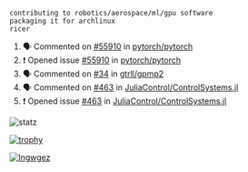 ```
contributing to robotics/aerospace/ml/gpu software
packaging it for archlinux
ricer
```

<!--START_SECTION:activity-->
1. 🗣 Commented on [#55910](https://github.com/pytorch/pytorch/issues/55910) in [pytorch/pytorch](https://github.com/pytorch/pytorch)
2. ❗️ Opened issue [#55910](https://github.com/pytorch/pytorch/issues/55910) in [pytorch/pytorch](https://github.com/pytorch/pytorch)
3. 🗣 Commented on [#34](https://github.com/gtrll/gpmp2/issues/34) in [gtrll/gpmp2](https://github.com/gtrll/gpmp2)
4. 🗣 Commented on [#463](https://github.com/JuliaControl/ControlSystems.jl/issues/463) in [JuliaControl/ControlSystems.jl](https://github.com/JuliaControl/ControlSystems.jl)
5. ❗️ Opened issue [#463](https://github.com/JuliaControl/ControlSystems.jl/issues/463) in [JuliaControl/ControlSystems.jl](https://github.com/JuliaControl/ControlSystems.jl)
<!--END_SECTION:activity-->


![statz](https://github-readme-stats.vercel.app/api?username=acxz&include_all_commits=true&show_icons=true)

[![trophy](https://github-profile-trophy.vercel.app/?username=acxz)](https://github.com/ryo-ma/github-profile-trophy)

[![lngwgez](https://github-readme-stats.vercel.app/api/top-langs/?username=acxz&layout=compact)](https://github.com/acxz/github-readme-stats)


<!--
**acxz/acxz** is a ✨ _special_ ✨ repository because its `README.md` (this file) appears on your GitHub profile.

Here are some ideas to get you started:

- 🔭 I’m currently working on ...
- 🌱 I’m currently learning ...
- 👯 I’m looking to collaborate on ...
- 🤔 I’m looking for help with ...
- 💬 Ask me about ...
- 📫 How to reach me: ...
- 😄 Pronouns: ...
- ⚡ Fun fact: ...
-->
